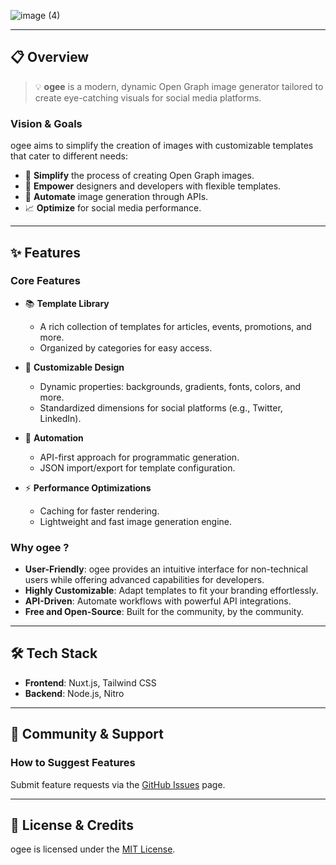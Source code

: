 
![image (4)](https://github.com/user-attachments/assets/ca360360-d893-4dcb-a86c-1dc49c54f6cd)


---
## 📋 Overview

> 💡 **ogee** is a modern, dynamic Open Graph image generator tailored to create eye-catching visuals for social media platforms.

### Vision & Goals

ogee aims to simplify the creation of images with customizable templates that cater to different needs:

- 🎯 **Simplify** the process of creating Open Graph images.
- 🎨 **Empower** designers and developers with flexible templates.
- 🚀 **Automate** image generation through APIs.
- 📈 **Optimize** for social media performance.


---

## ✨ Features

### Core Features

- 📚 **Template Library**
    - A rich collection of templates for articles, events, promotions, and more.
    - Organized by categories for easy access.

- 🎨 **Customizable Design**
    - Dynamic properties: backgrounds, gradients, fonts, colors, and more.
    - Standardized dimensions for social platforms (e.g., Twitter, LinkedIn).

- 🔄 **Automation**
    - API-first approach for programmatic generation.
    - JSON import/export for template configuration.

- ⚡ **Performance Optimizations**
    - Caching for faster rendering.
    - Lightweight and fast image generation engine.

### Why ogee ?

- **User-Friendly**: ogee provides an intuitive interface for non-technical users while offering advanced capabilities for developers.
- **Highly Customizable**: Adapt templates to fit your branding effortlessly.
- **API-Driven**: Automate workflows with powerful API integrations.
- **Free and Open-Source**: Built for the community, by the community.

---

## 🛠️ Tech Stack

- **Frontend**: Nuxt.js, Tailwind CSS
- **Backend**: Node.js, Nitro

---

## 💬 Community & Support


### How to Suggest Features

Submit feature requests via the [GitHub Issues](https://github.com/paulmarniquet/ogee/issues) page.

---

## 📄 License & Credits

ogee is licensed under the [MIT License](https://github.com/paulmarniquet/ogee/blob/main/LICENSE).
